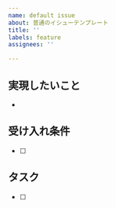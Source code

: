 ```yaml
---
name: default issue
about: 普通のイシューテンプレート
title: ''
labels: feature
assignees: ''

---
```


## 実現したいこと

- 

## 受け入れ条件

- [ ] 

## タスク

- [ ]
